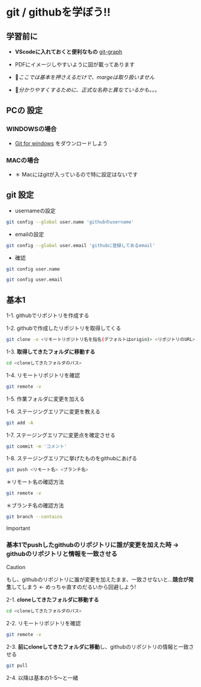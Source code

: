 # git / githubを学ぼう!!

## 学習前に

- **VScodeに入れておくと便利なもの**
[git-graph](https://marketplace.visualstudio.com/items?itemName=mhutchie.git-graph)

- PDFにイメージしやすいように図が載ってあります

- :rotating_light:*ここでは基本を押さえるだけで、margeは取り扱いません*

- :rotating_light:*分かりやすくするために、正式な名称と異なているかも。。。*

## PCの 設定

### WINDOWSの場合
- [Git for windows](https://github.com/git-for-windows/git/releases/download/v2.47.1.windows.1/Git-2.47.1-64-bit.exe) をダウンロードしよう

### MACの場合
- ＊ Macにはgitが入っているので特に設定はないです

## git 設定
- usernameの設定
```bash
git config --global user.name 'githubのusername'
```

- emailの設定
```bash
git config --global user.email 'githubに登録してあるemail'
```

- 確認
```bash
git config user.name
```
```bash
git config user.email
```

## 基本1
1-1. githubでリポジトリを作成する

1-2. githubで作成したリポジトリを取得してくる
```bash
git clone -o <リモートリポジトリ名を指名(デフォルトはorigin)> <リポジトリのURL>
```

1-3. **取得してきたフォルダに移動する**
```bash
cd <cloneしてきたフォルダのパス> 
```

1-4. リモートリポジトリを確認
```bash
git remote -v
```

1-5. 作業フォルダに変更を加える

1-6. ステージングエリアに変更を教える

 ```bash
git add -A 
```

1-7. ステージングエリアに変更点を確定させる

```bash
git commit -m 'コメント'
```

1-8. ステージングエリアに挙げたものをgithubにあげる

```bash
git push <リモート名> <ブランチ名>
```

＊リモート名の確認方法
```bash
git remote -v
```
＊ブランチ名の確認方法
```bash
git branch --contains
```

> [!IMPORTANT]
> ### 基本1でpushしたgithubのリポジトリに誰が変更を加えた時 -> githubのリポジトリと情報を一致させる

> [!CAUTION]
> もし、githubのリポジトリに誰が変更を加えたまま、一致させないと...**競合が発生**してしまう <- めっちゃ直すのだるいから回避しよう!

2-1. **cloneしてきたフォルダに移動する**
```bash
cd <cloneしてきたフォルダのパス> 
```

2-2. リモートリポジトリを確認
```bash
git remote -v
```

2-3. **前にcloneしてきたフォルダに移動**し、githubのリポジトリの情報と一致させる
```bash
git pull
```

2-4. 以降は基本の1-5〜と一緒

